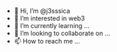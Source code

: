 - 👋 Hi, I’m @j3sssica       
- 👀 I’m interested in web3 
- 🌱 I’m currently learning ...
- 💞️ I’m looking to collaborate on ...  
- 📫 How to reach me ...

<!---
j3sssica/j3sssica is a ✨ special ✨ repository because its `README.md` (this file) appears on your GitHub profile.
You can click the Preview link to take a look at your changes.
--->
